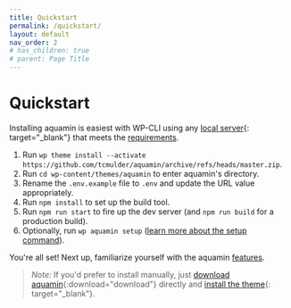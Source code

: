 ```yaml
---
title: Quickstart
permalink: /quickstart/
layout: default
nav_order: 2
# has_children: true
# parent: Page Title
---
```


# Quickstart

Installing aquamin is easiest with WP-CLI using any [local server](https://wordpress.org/support/article/installing-wordpress-on-your-own-computer/){: target="_blank"} that meets the [requirements](/features/requirements/).

1. Run <span style="letter-spacing:-0.005em">`wp theme install --activate https://github.com/tcmulder/aquamin/archive/refs/heads/master.zip`</span>.
2. Run `cd wp-content/themes/aquamin` to enter aquamin's directory.
3. Rename the `.env.example` file to `.env` and update the URL value appropriately.
4. Run `npm install` to set up the build tool.
5. Run `npm run start` to fire up the dev server (and `npm run build` for a production build).
6. Optionally, run `wp aquamin setup` ([learn more about the setup command](/features/wp-cli/#wp-aquamin-setup)).

You're all set! Next up, familiarize yourself with the aquamin [features](/features/).

> _Note:_ If you'd prefer to install manually, just [download aquamin](https://github.com/tcmulder/aquamin/archive/refs/heads/master.zip){:download="download"} directly and [install the theme](https://wordpress.org/support/article/using-themes/#adding-new-themes-using-the-administration-screens){: target="_blank"}.
